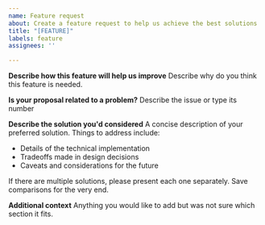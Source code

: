 ```yaml
---
name: Feature request
about: Create a feature request to help us achieve the best solutions
title: "[FEATURE]"
labels: feature
assignees: ''

---
```


**Describe how this feature will help us improve**
Describe why do you think this feature is needed. 

**Is your proposal related to a problem?**
Describe the issue or type its number

**Describe the solution you'd considered**
A concise description of your preferred solution. Things to address include:

  - Details of the technical implementation
  - Tradeoffs made in design decisions
  - Caveats and considerations for the future

If there are multiple solutions, please present each one separately. Save comparisons for the very end.

**Additional context**
Anything you would like to add but was not sure which section it fits.
